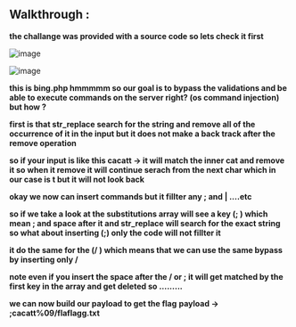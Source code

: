 ## Walkthrough :
  **the challange was provided with a source code so lets check it first**
  
  ![image](https://github.com/user-attachments/assets/2b71162a-fac3-4ddd-902e-7e68502247f0)


  ![image](https://github.com/user-attachments/assets/85e83dc8-d548-4995-a31f-0802ea61b76e)

  **this is  bing.php hmmmmm so our goal is to bypass the validations and be able to execute commands on the server right? (os command injection) but how ?**
  
  **first is that str_replace search for the string and remove all of the occurrence of it in the input but it does not make a back track after the remove operation**
  
  **so if your input is like this cacatt -> it will match the inner cat and remove it so when it remove it will continue serach from the next char which in our case is t but it will not look back**
  
  **okay we now can insert commands but it fillter any ; and | ....etc**
  
  **so if we take a look at the substitutions array will see a key (; ) which mean ; and space after it and str_replace will search for the exact string so what about inserting (;) only the code will not fillter it**

  **it do the same for the (/ ) which means that we can use the same bypass by inserting only /**

  **note even if you insert the space after the / or ; it will get matched by the first key in the array and get deleted so .........**

  **we can now build our payload to get the flag**
  **payload -> ;cacatt%09/flaflagg.txt**
